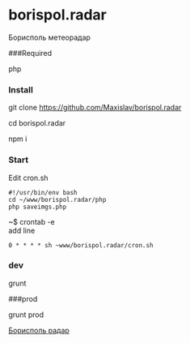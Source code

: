 # borispol.radar
Борисполь метеорадар

###Required

php

### Install
git clone https://github.com/Maxislav/borispol.radar

cd borispol.radar

npm i
### Start

Edit cron.sh <br/>

```
#!/usr/bin/env bash
cd ~/www/borispol.radar/php
php saveimgs.php
```



~$ crontab -e <br/>
add line <br />
```
0 * * * * sh ~www/borispol.radar/cron.sh
```



### dev
grunt 

###prod

grunt prod

[Борисполь радар](http://borispol.hol.es/)